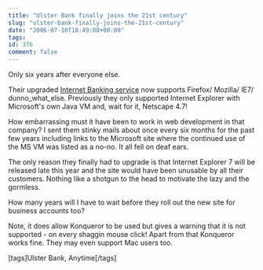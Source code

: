 ```yaml
---
title: "Ulster Bank finally joins the 21st century"
slug: "ulster-bank-finally-joins-the-21st-century"
date: "2006-07-10T18:49:08+00:00"
tags:
id: 376
comment: false
---
```


Only six years after everyone else. 

Their upgraded [Internet Banking service](http://ulsterbankanytimebanking.ie/) now supports Firefox/ Mozilla/ IE7/ dunno_what_else. Previously they only supported Internet Explorer with Microsoft's own Java VM and, wait for it, Netscape 4.7! 

How embarrassing must it have been to work in web development in that company? I sent them stinky mails about once every six months for the past few years including links to the Microsoft site where the continued use of the MS VM was listed as a no-no. It all fell on deaf ears.

The only reason they finally had to upgrade is that Internet Explorer 7 will be released late this year and the site would have been unusable by all their customers. Nothing like a shotgun to the head to motivate the lazy and the gormless.

How many years will I have to wait before they roll out the new site for business accounts too?

Note, it does allow Konqueror to be used but gives a warning that it is not supported - on every shaggin mouse click! Apart from that Konqueror works fine. They may even support Mac users too.

[tags]Ulster Bank, Anytime[/tags]
